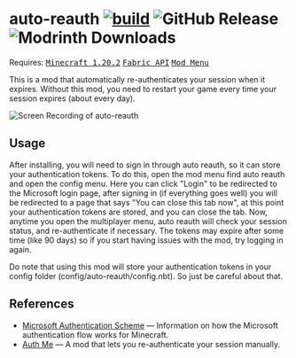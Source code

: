 # auto-reauth [![build](https://github.com/Basicprogrammer10/auto-reauth/actions/workflows/build.yml/badge.svg)](https://github.com/Basicprogrammer10/auto-reauth/actions/workflows/build.yml) ![GitHub Release](https://img.shields.io/github/v/release/Basicprogrammer10/auto-reauth) ![Modrinth Downloads](https://img.shields.io/modrinth/dt/lab8OplF)

Requires: <kbd>[Minecraft 1.20.2](https://minecraft.wiki/w/Java_Edition_1.20.2)</kbd> <kbd>[Fabric API](https://modrinth.com/mod/fabric-api/version/0.91.6+1.20.2)</kbd> <kbd>[Mod Menu](https://modrinth.com/mod/modmenu/version/8.0.1)</kbd>

This is a mod that automatically re-authenticates your session when it expires.
Without this mod, you need to restart your game every time your session expires (about every day).

![Screen Recording of auto-reauth](https://github.com/Basicprogrammer10/auto-reauth/assets/50306817/0d8b2d50-7d2b-4b86-8f92-a0f6baed7e26)

## Usage

After installing, you will need to sign in through auto reauth, so it can store your authentication tokens.
To do this, open the mod menu find auto reauth and open the config menu.
Here you can click "Login" to be redirected to the Microsoft login page, after signing in (if everything goes well) you will be redirected to a page that says "You can close this tab now", at this point your authentication tokens are stored, and you can close the tab.
Now, anytime you open the multiplayer menu, auto reauth will check your session status, and re-authenticate if necessary.
The tokens may expire after some time (like 90 days) so if you start having issues with the mod, try logging in again.

Do note that using this mod will store your authentication tokens in your config folder (config/auto-reauth/config.nbt).
So just be careful about that.

## References

- [Microsoft Authentication Scheme](https://wiki.vg/Microsoft_Authentication_Scheme) &mdash; Information on how the Microsoft authentication flow works for Minecraft.
- [Auth Me](https://github.com/axieum/authme) &mdash; A mod that lets you re-authenticate your session manually.